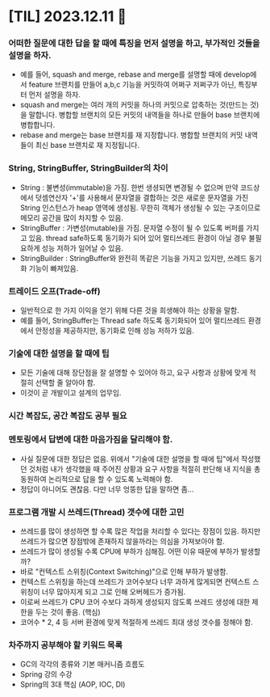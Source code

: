 # [TIL] 2023.12.11 📘

### 어떠한 질문에 대한 답을 할 때에 특징을 먼저 설명을 하고, 부가적인 것들을 설명을 하자.
* 예를 들어, squash and merge, rebase and merge를 설명할 때에 develop에서 feature 브랜치를 만들어 a,b,c 기능을 커밋하여 어쩌구 저쩌구가 아닌, 특징부터 먼저 설명을 하자.
* squash and merge는 여러 개의 커밋을 하나의 커밋으로 압축하는 것(만드는 것)을 말합니다. 병합할 브랜치의 모든 커밋의 내역들을 하나로 만들어 base 브랜치에 병합합니다.
* rebase and merge는 base 브랜치를 재 지정합니다. 병합할 브랜치의 커밋 내역들이 최신 base 브랜치로 재 지정됩니다.

### String, StringBuffer, StringBuilder의 차이
* String : 불변성(immutable)을 가짐. 한번 생셩되면 변경될 수 없으며 만약 코드상에서 덧셈연산자 '+'를 사용해서 문자열을 결합하는 것은 새로운 문자열을 가진 String 인스턴스가 heap 영역에 생성됨. 무한히 객체가 생성될 수 있는 구조이므로 메모리 공간을 많이 차지할 수 있음.
* StringBuffer : 가변성(mutable)을 가짐. 문자열 수정이 될 수 있도록 버퍼를 가지고 있음. thread safe하도록 동기화가 되어 있어 멀티쓰레드 환경이 아닐 경우 불필요하게 성능 저하가 일어날 수 있음.
* StringBuilder : StringBuffer와 완전히 똑같은 기능을 가지고 있지만, 쓰레드 동기화 기능이 빠져있음.

### 트레이드 오프(Trade-off)
* 일반적으로 한 가지 이익을 얻기 위해 다른 것을 희생해야 하는 상황을 말함.
* 예를 들어, StringBuffer는 Thread safe 하도록 동기화되어 있어 멀티쓰레드 환경에서 안정성을 제공하지만, 동기화로 인해 성능 저하가 있음.

### 기술에 대한 설명을 할 때에 팁
* 모든 기술에 대해 장단점을 잘 설명할 수 있어야 하고, 요구 사항과 상황에 맞게 적절히 선택할 줄 알아야 함.
* 이것이 곧 개발이고 설계의 업무임.

### 시간 복잡도, 공간 복잡도 공부 필요

### 멘토링에서 답변에 대한 마음가짐을 달리해야 함.
* 사실 질문에 대한 정답은 없음. 위에서 "기술에 대한 설명을 할 때에 팁"에서 작성했던 것처럼 내가 생각했을 때 주어진 상황과 요구 사항을 적절히 판단해 내 지식을 총동원하여 논리적으로 답을 할 수 있도록 노력해야 함.
* 정답이 아니어도 괜찮음. 다만 너무 엉뚱한 답을 말하면 좀...

### 프로그램 개발 시 쓰레드(Thread) 갯수에 대한 고민
* 쓰레드를 많이 생성하면 할 수록 많은 작업을 처리할 수 있다는 장점이 있음. 하지만 쓰레드가 많으면 장점밖에 존재하지 않을까라는 의심을 가져보아야 함.
* 쓰레드가 많이 생성될 수록 CPU에 부하가 심해짐. 어떤 이유 때문에 부하가 발생할까?
* 바로 "컨텍스트 스위칭(Context Switching)"으로 인해 부하가 발생함.
* 컨텍스트 스위칭을 하는데 쓰레드가 코어수보다 너무 과하게 많게되면 컨텍스트 스위칭이 너무 많아지게 되고 그로 인해 오버헤드가 증가됨.
* 이로써 쓰레드가 CPU 코어 수보다 과하게 생성되지 않도록 쓰레드 생성에 대한 제한을 두는 것이 좋음. (핵심)
* 코어수 * 2, 4 등 서버 환경에 맞게 적절하게 쓰레드 최대 생성 갯수를 정해야 함.

### 차주까지 공부해야 할 키워드 목록
* GC의 각각의 종류와 기본 매커니즘 흐름도
* Spring 강의 수강
* Spring의 3대 핵심 (AOP, IOC, DI)
